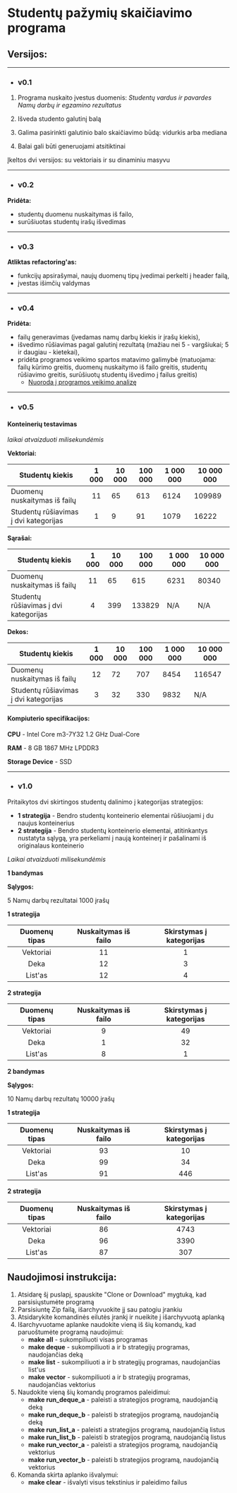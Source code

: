 # Studentų pažymių skaičiavimo programa
## Versijos:
---
  * ### v0.1
  1. Programa nuskaito įvestus duomenis:
  *Studentų vardus ir pavardes*
  *Namų darbų ir egzamino rezultatus*

  2. Išveda studento galutinį balą

  3. Galima pasirinkti galutinio balo skaičiavimo būdą: vidurkis arba mediana

  4. Balai gali būti generuojami atsitiktinai

 Įkeltos dvi versijos: su vektoriais ir su dinaminiu masyvu

  ---
  * ### v0.2
 **Pridėta:** 
 * studentų duomenu nuskaitymas iš failo,
 * surūšiuotas studentų irašų išvedimas

---
  * ### v0.3
  **Atliktas refactoring'as:** 
  * funkcijų apsirašymai, naujų duomenų tipų įvedimai perkelti į header failą, 
  * įvestas išimčių valdymas

---
  * ### v0.4
  **Pridėta:** 
* failų generavimas (įvedamas namų darbų kiekis ir įrašų kiekis), 
* išvedimo rūšiavimas pagal galutinį rezultatą (mažiau nei 5 - vargšiukai; 5 ir daugiau - kietekai),
* pridėta programos veikimo spartos matavimo galimybė (matuojama: failų kūrimo greitis, duomenų nuskaitymo iš failo greitis, studentų rūšiavimo greitis, surūšiuotų studentų išvedimo į failus greitis)
  *  [Nuoroda į programos veikimo analizę](https://github.com/ignasms12/antraUzduotis/releases/download/v0.4/v0.4.ataskaita.pdf)

---
  * ### v0.5
  #### Konteinerių testavimas
*laikai atvaizduoti milisekundėmis*

**Vektoriai:**

<center>

|Studentų kiekis|1 000|10 000|100 000|1 000 000|10 000 000|
|---|:-:|---|---|---|---|
|Duomenų nuskaitymas iš failų|11|65|613|6124|109989|
|Studentų rūšiavimas į dvi kategorijas|1|9|91|1079|16222|

</center>

**Sąrašai:**

<center>

|Studentų kiekis|1 000|10 000|100 000|1 000 000|10 000 000|
|---|:-:|---|---|---|---|
|Duomenų nuskaitymas iš failų|11|65|615|6231|80340|
|Studentų rūšiavimas į dvi kategorijas|4|399|133829|N/A|N/A|

</center>

**Dekos:**

<center>

|Studentų kiekis|1 000|10 000|100 000|1 000 000|10 000 000|
|---|:-:|---|---|---|---|
|Duomenų nuskaitymas iš failų|12|72|707|8454|116547|
|Studentų rūšiavimas į dvi kategorijas|3|32|330|9832|N/A|

</center>


#### Kompiuterio specifikacijos:

**CPU** - Intel Core m3-7Y32 1.2 GHz Dual-Core

**RAM** - 8 GB 1867 MHz LPDDR3

**Storage Device** - SSD

---
  * ### v1.0
  
Pritaikytos dvi skirtingos studentų dalinimo į kategorijas strategijos:

  * **1 strategija** - Bendro studentų konteinerio elementai rūšiuojami į du naujus konteinerius
  * **2 strategija** - Bendro studentų konteinerio elementai, atitinkantys nustatyta sąlygą, yra perkeliami į naują konteinerį ir pašalinami iš originalaus konteinerio

*Laikai atvaizduoti milisekundėmis*

**1 bandymas**

**Sąlygos:**

5 Namų darbų rezultatai
1000 įrašų

  **1 strategija**

  | Duomenų tipas | Nuskaitymas iš failo | Skirstymas į kategorijas |
|:-------------:|:--------------------:|:------------------------:|
|   Vektoriai   |          11          |             1            |
|      Deka     |          12          |            3            |
|    List'as    |          12          |            4           |

**2 strategija**

| Duomenų tipas | Nuskaitymas iš failo | Skirstymas į kategorijas |
|:-------------:|:--------------------:|:------------------------:|
|   Vektoriai   |          9          |           49           |
|      Deka     |          1          |           32           |
|    List'as    |          8          |            1           |


**2 bandymas**

**Sąlygos:**

10 Namų darbų rezultatų
10000 įrašų

  **1 strategija**

  | Duomenų tipas | Nuskaitymas iš failo | Skirstymas į kategorijas |
|:-------------:|:--------------------:|:------------------------:|
|   Vektoriai   |          93          |             10            |
|      Deka     |          99          |            34            |
|    List'as    |          91          |            446           |

**2 strategija**

| Duomenų tipas | Nuskaitymas iš failo | Skirstymas į kategorijas |
|:-------------:|:--------------------:|:------------------------:|
|   Vektoriai   |          86          |           4743           |
|      Deka     |          96          |           3390           |
|    List'as    |          87          |            307           |


## Naudojimosi instrukcija:
1. Atsidarę šį puslapį, spauskite "Clone or Download" mygtuką, kad parsisiųstumėte programą
2. Parsisiuntę Zip failą, išarchyvuokite jį sau patogiu įrankiu
3. Atsidarykite komandinės eilutės įrankį ir nueikite į išarchyvuotą aplanką
4. Išarchyvuotame aplanke naudokite vieną iš šių komandų, kad paruoštumėte programą naudojimui:
    * **make all** - sukompiliuoti visas programas
    * **make deque** - sukompiliuoti a ir b strategijų programas, naudojančias deką
    * **make list** - sukompiliuoti a ir b strategijų programas, naudojančias list'us
    * **make vector** - sukompiliuoti a ir b strategijų programas, naudojančias vektorius
5. Naudokite vieną šių komandų programos paleidimui:
    * **make run_deque_a** - paleisti a strategijos programą, naudojančią deką
    * **make run_deque_b** - paleisti b strategijos programą, naudojančią deką
    * **make run_list_a** - paleisti a strategijos programą, naudojančią listus
    * **make run_list_b** - paleisti b strategijos programą, naudojančią listus
    * **make run_vector_a** - paleisti a strategijos programą, naudojančią vektorius
    * **make run_vector_b** - paleisti b strategijos programą, naudojančią vektorius
6. Komanda skirta aplanko išvalymui:
    * **make clear** - išvalyti visus tekstinius ir paleidimo failus

